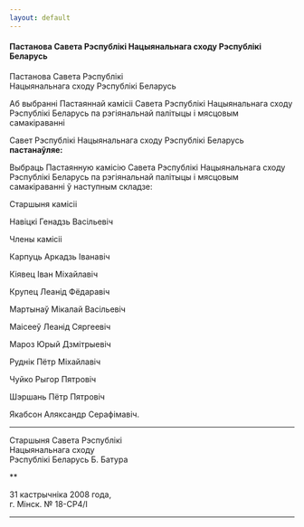 ```yaml
---
layout: default
---
```


#### Пастанова Савета Рэспублікі Нацыянальнага сходу Рэспублікі Беларусь

Пастанова Савета Рэспублікі  
Нацыянальнага сходу Рэспублікі Беларусь

Аб выбранні Пастаяннай камісіі Савета Рэспублікі Нацыянальнага сходу
Рэспублікі Беларусь па рэгіянальнай палітыцы і мясцовым
самакіраванні

Савет Рэспублікі Нацыянальнага сходу Рэспублікі Беларусь
**пастанаўляе:**

Выбраць Пастаянную камісію Савета Рэспублікі Нацыянальнага сходу
Рэспублікі Беларусь па рэгіянальнай палітыцы і мясцовым
самакіраванні ў наступным складзе:

Старшыня камісіі

Навіцкі Генадзь Васільевіч

Члены камісіі

Карпуць Аркадзь Iванавіч

Кіявец Iван Міхайлавіч

Крупец Леанід Фёдаравіч

Мартынаў Мікалай Васільевіч

Маісееў Леанід Сяргеевіч

Мароз Юрый Дзмітрыевіч

Руднік Пётр Міхайлавіч

Чуйко Рыгор Пятровіч

Шэршань Пётр Пятровіч

Якабсон Аляксандр Серафімавіч.

****

<div data-align="right">

Старшыня Савета Рэспублікі  
Нацыянальнага сходу  
Рэспублікі Беларусь Б. Батура

</div>

**

31 кастрычніка 2008 года,  
г. Мінск. № 18-СР4/I

****
